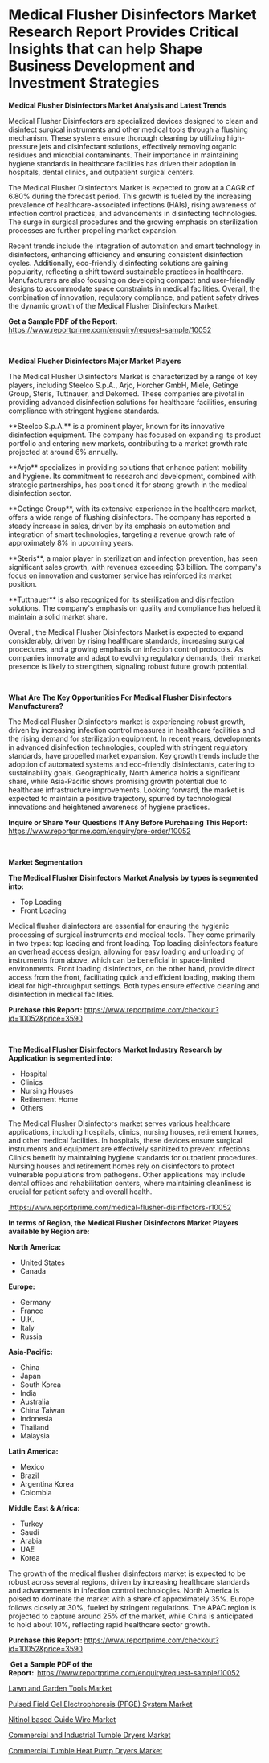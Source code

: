 <p><h1>Medical Flusher Disinfectors Market Research Report Provides Critical Insights that can help Shape Business Development and Investment Strategies</h1></p><p><strong>Medical Flusher Disinfectors Market Analysis and Latest Trends</strong></p>
<p><p>Medical Flusher Disinfectors are specialized devices designed to clean and disinfect surgical instruments and other medical tools through a flushing mechanism. These systems ensure thorough cleaning by utilizing high-pressure jets and disinfectant solutions, effectively removing organic residues and microbial contaminants. Their importance in maintaining hygiene standards in healthcare facilities has driven their adoption in hospitals, dental clinics, and outpatient surgical centers.</p><p>The Medical Flusher Disinfectors Market is expected to grow at a CAGR of 6.80% during the forecast period. This growth is fueled by the increasing prevalence of healthcare-associated infections (HAIs), rising awareness of infection control practices, and advancements in disinfecting technologies. The surge in surgical procedures and the growing emphasis on sterilization processes are further propelling market expansion. </p><p>Recent trends include the integration of automation and smart technology in disinfectors, enhancing efficiency and ensuring consistent disinfection cycles. Additionally, eco-friendly disinfecting solutions are gaining popularity, reflecting a shift toward sustainable practices in healthcare. Manufacturers are also focusing on developing compact and user-friendly designs to accommodate space constraints in medical facilities. Overall, the combination of innovation, regulatory compliance, and patient safety drives the dynamic growth of the Medical Flusher Disinfectors Market.</p></p>
<p><strong>Get a Sample PDF of the Report:&nbsp;</strong> <a href="https://www.reportprime.com/enquiry/request-sample/10052">https://www.reportprime.com/enquiry/request-sample/10052</a></p>
<p>&nbsp;</p>
<p><strong>Medical Flusher Disinfectors Major Market Players</strong></p>
<p><p>The Medical Flusher Disinfectors Market is characterized by a range of key players, including Steelco S.p.A., Arjo, Horcher GmbH, Miele, Getinge Group, Steris, Tuttnauer, and Dekomed. These companies are pivotal in providing advanced disinfection solutions for healthcare facilities, ensuring compliance with stringent hygiene standards.</p><p>**Steelco S.p.A.** is a prominent player, known for its innovative disinfection equipment. The company has focused on expanding its product portfolio and entering new markets, contributing to a market growth rate projected at around 6% annually. </p><p>**Arjo** specializes in providing solutions that enhance patient mobility and hygiene. Its commitment to research and development, combined with strategic partnerships, has positioned it for strong growth in the medical disinfection sector.</p><p>**Getinge Group**, with its extensive experience in the healthcare market, offers a wide range of flushing disinfectors. The company has reported a steady increase in sales, driven by its emphasis on automation and integration of smart technologies, targeting a revenue growth rate of approximately 8% in upcoming years.</p><p>**Steris**, a major player in sterilization and infection prevention, has seen significant sales growth, with revenues exceeding $3 billion. The company's focus on innovation and customer service has reinforced its market position.</p><p>**Tuttnauer** is also recognized for its sterilization and disinfection solutions. The company's emphasis on quality and compliance has helped it maintain a solid market share.</p><p>Overall, the Medical Flusher Disinfectors Market is expected to expand considerably, driven by rising healthcare standards, increasing surgical procedures, and a growing emphasis on infection control protocols. As companies innovate and adapt to evolving regulatory demands, their market presence is likely to strengthen, signaling robust future growth potential.</p></p>
<p>&nbsp;</p>
<p><strong>What Are The Key Opportunities For Medical Flusher Disinfectors Manufacturers?</strong></p>
<p><p>The Medical Flusher Disinfectors market is experiencing robust growth, driven by increasing infection control measures in healthcare facilities and the rising demand for sterilization equipment. In recent years, developments in advanced disinfection technologies, coupled with stringent regulatory standards, have propelled market expansion. Key growth trends include the adoption of automated systems and eco-friendly disinfectants, catering to sustainability goals. Geographically, North America holds a significant share, while Asia-Pacific shows promising growth potential due to healthcare infrastructure improvements. Looking forward, the market is expected to maintain a positive trajectory, spurred by technological innovations and heightened awareness of hygiene practices.</p></p>
<p><strong>Inquire or Share Your Questions If Any Before Purchasing This Report:</strong> <a href="https://www.reportprime.com/enquiry/pre-order/10052">https://www.reportprime.com/enquiry/pre-order/10052</a></p>
<p>&nbsp;</p>
<p><strong>Market Segmentation</strong></p>
<p><strong>The Medical Flusher Disinfectors Market Analysis by types is segmented into:</strong></p>
<p><ul><li>Top Loading</li><li>Front Loading</li></ul></p>
<p><p>Medical flusher disinfectors are essential for ensuring the hygienic processing of surgical instruments and medical tools. They come primarily in two types: top loading and front loading. Top loading disinfectors feature an overhead access design, allowing for easy loading and unloading of instruments from above, which can be beneficial in space-limited environments. Front loading disinfectors, on the other hand, provide direct access from the front, facilitating quick and efficient loading, making them ideal for high-throughput settings. Both types ensure effective cleaning and disinfection in medical facilities.</p></p>
<p><strong>Purchase this Report:&nbsp;</strong><a href="https://www.reportprime.com/checkout?id=10052&price=3590">https://www.reportprime.com/checkout?id=10052&price=3590</a></p>
<p>&nbsp;</p>
<p><strong>The Medical Flusher Disinfectors Market Industry Research by Application is segmented into:</strong></p>
<p><ul><li>Hospital</li><li>Clinics</li><li>Nursing Houses</li><li>Retirement Home</li><li>Others</li></ul></p>
<p><p>The Medical Flusher Disinfectors market serves various healthcare applications, including hospitals, clinics, nursing houses, retirement homes, and other medical facilities. In hospitals, these devices ensure surgical instruments and equipment are effectively sanitized to prevent infections. Clinics benefit by maintaining hygiene standards for outpatient procedures. Nursing houses and retirement homes rely on disinfectors to protect vulnerable populations from pathogens. Other applications may include dental offices and rehabilitation centers, where maintaining cleanliness is crucial for patient safety and overall health.</p></p>
<p><a href="https://www.reportprime.com/medical-flusher-disinfectors-r10052">&nbsp;https://www.reportprime.com/medical-flusher-disinfectors-r10052</a></p>
<p><strong>In terms of Region, the Medical Flusher Disinfectors Market Players available by Region are:</strong></p>
<p>
    <p> <strong> North America: </strong>
        <ul>
            <li>United States</li>
            <li>Canada</li>
        </ul>
        </p> 
    <p> <strong> Europe: </strong>
        <ul>
            <li>Germany</li>
            <li>France</li>
            <li>U.K.</li>
            <li>Italy</li>
            <li>Russia</li>
        </ul>
        </p> 
    <p> <strong> Asia-Pacific: </strong>
        <ul>
            <li>China</li>
            <li>Japan</li>
            <li>South Korea</li>
            <li>India</li>
            <li>Australia</li>
            <li>China Taiwan</li>
            <li>Indonesia</li>
            <li>Thailand</li>
            <li>Malaysia</li>
        </ul>
        </p> 
    <p> <strong> Latin America: </strong>
        <ul>
            <li>Mexico</li>
            <li>Brazil</li>
            <li>Argentina Korea</li>
            <li>Colombia</li>
        </ul>
        </p> 
    <p> <strong> Middle East & Africa: </strong>
        <ul>
            <li>Turkey</li>
            <li>Saudi</li>
            <li>Arabia</li>
            <li>UAE</li>
            <li>Korea</li>
        </ul>
    </p>
    </p>
<p><p>The growth of the medical flusher disinfectors market is expected to be robust across several regions, driven by increasing healthcare standards and advancements in infection control technologies. North America is poised to dominate the market with a share of approximately 35%. Europe follows closely at 30%, fueled by stringent regulations. The APAC region is projected to capture around 25% of the market, while China is anticipated to hold about 10%, reflecting rapid healthcare sector growth.</p></p>
<p><strong>Purchase this Report: </strong><a href="https://www.reportprime.com/checkout?id=10052&price=3590">https://www.reportprime.com/checkout?id=10052&price=3590</a></p>
<p>&nbsp;<strong>Get a Sample PDF of the Report:&nbsp;&nbsp;</strong><a href="https://www.reportprime.com/enquiry/request-sample/10052">https://www.reportprime.com/enquiry/request-sample/10052</a></p>
<p><strong></strong></p>
<p><p><a href="https://www.linkedin.com/pulse/global-lawn-garden-tools-market-trends-innovations-forward-looking-8surc?trackingId=2qswqIMxSS2sRMuTt26Nyw%3D%3D">Lawn and Garden Tools Market</a></p><p><a href="https://medium.com/@estellaemmerich/the-pulsed-field-gel-electrophoresis-pfge-system-market-insights-report-offers-an-in-depth-and-7da7425aa6d3">Pulsed Field Gel Electrophoresis (PFGE) System Market</a></p><p><a href="https://github.com/olyy49keyt/Market-Research-Report-List-1/blob/main/nitinol-based-guide-wire-market.md">Nitinol based Guide Wire Market</a></p><p><a href="https://issuu.com/reportprime-2/docs/commercial-and-industrial-tumble-dr_ee45a2733e18dd">Commercial and Industrial Tumble Dryers Market</a></p><p><a href="https://issuu.com/reportprime-2/docs/commercial-tumble-heat-pump-dryers-_99efb03a61afa8">Commercial Tumble Heat Pump Dryers Market</a></p></p>